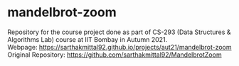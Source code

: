 # mandelbrot-zoom

Repository for the course project done as part of CS-293 (Data Structures & Algorithms Lab) course at IIT Bombay in Autumn 2021.  
Webpage: https://sarthakmittal92.github.io/projects/aut21/mandelbrot-zoom  
Original Repository: https://github.com/sarthakmittal92/MandelbrotZoom